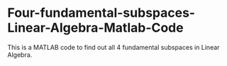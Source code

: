 # Four-fundamental-subspaces-Linear-Algebra-Matlab-Code
This is a MATLAB code to find out all 4 fundamental subspaces in Linear Algebra.
